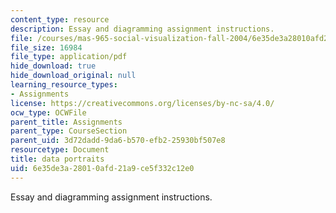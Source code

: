```yaml
---
content_type: resource
description: Essay and diagramming assignment instructions.
file: /courses/mas-965-social-visualization-fall-2004/6e35de3a28010afd21a9ce5f332c12e0_assn8.pdf
file_size: 16984
file_type: application/pdf
hide_download: true
hide_download_original: null
learning_resource_types:
- Assignments
license: https://creativecommons.org/licenses/by-nc-sa/4.0/
ocw_type: OCWFile
parent_title: Assignments
parent_type: CourseSection
parent_uid: 3d72dadd-9da6-b570-efb2-25930bf507e8
resourcetype: Document
title: data portraits
uid: 6e35de3a-2801-0afd-21a9-ce5f332c12e0
---
```

Essay and diagramming assignment instructions.